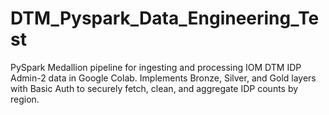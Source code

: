 # DTM_Pyspark_Data_Engineering_Test
PySpark Medallion pipeline for ingesting and processing IOM DTM IDP Admin-2 data in Google Colab. Implements Bronze, Silver, and Gold layers with Basic Auth to securely fetch, clean, and aggregate IDP counts by region.

